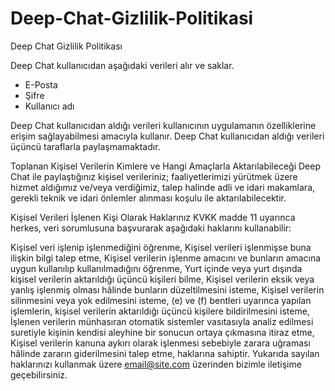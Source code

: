# Deep-Chat-Gizlilik-Politikasi
Deep Chat Gizlilik Politikası

Deep Chat kullanıcıdan aşağıdaki verileri alır ve saklar.
- E-Posta
- Şifre
- Kullanıcı adı

Deep Chat kullanıcıdan aldığı verileri kullanıcının uygulamanın özelliklerine erişim sağlayabilmesi amacıyla kullanır.
Deep Chat kullanıcıdan aldığı verileri üçüncü taraflarla paylaşmamaktadır.

Toplanan Kişisel Verilerin Kimlere ve Hangi Amaçlarla Aktarılabileceği
Deep Chat ile paylaştığınız kişisel verileriniz; faaliyetlerimizi yürütmek üzere hizmet aldığımız ve/veya verdiğimiz, talep halinde adli ve idari makamlara, gerekli teknik ve idari önlemler alınması koşulu ile aktarılabilecektir.

Kişisel Verileri İşlenen Kişi Olarak Haklarınız
KVKK madde 11 uyarınca herkes, veri sorumlusuna başvurarak aşağıdaki haklarını kullanabilir:

Kişisel veri işlenip işlenmediğini öğrenme,
Kişisel verileri işlenmişse buna ilişkin bilgi talep etme,
Kişisel verilerin işlenme amacını ve bunların amacına uygun kullanılıp kullanılmadığını öğrenme,
Yurt içinde veya yurt dışında kişisel verilerin aktarıldığı üçüncü kişileri bilme,
Kişisel verilerin eksik veya yanlış işlenmiş olması hâlinde bunların düzeltilmesini isteme,
Kişisel verilerin silinmesini veya yok edilmesini isteme,
(e) ve (f) bentleri uyarınca yapılan işlemlerin, kişisel verilerin aktarıldığı üçüncü kişilere bildirilmesini isteme,
İşlenen verilerin münhasıran otomatik sistemler vasıtasıyla analiz edilmesi suretiyle kişinin kendisi aleyhine bir sonucun ortaya çıkmasına itiraz etme,
Kişisel verilerin kanuna aykırı olarak işlenmesi sebebiyle zarara uğraması hâlinde zararın giderilmesini talep etme, haklarına sahiptir.
Yukarıda sayılan haklarınızı kullanmak üzere email@site.com üzerinden bizimle iletişime geçebilirsiniz.
